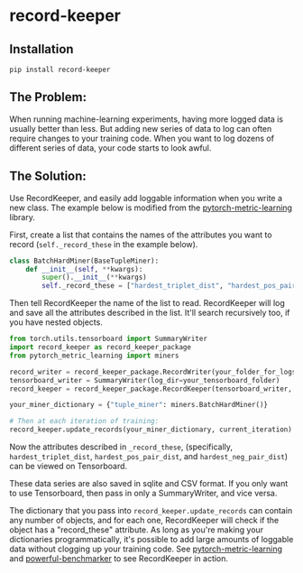 # record-keeper

## Installation
```
pip install record-keeper
```

## The Problem:
When running machine-learning experiments, having more logged data is usually better than less. But adding new series of data to log can often require changes to your training code. When you want to log dozens of different series of data, your code starts to look awful.

## The Solution:

Use RecordKeeper, and easily add loggable information when you write a new class. The example below is modified from the [pytorch-metric-learning](https://github.com/KevinMusgrave/pytorch-metric-learning/blob/master/src/pytorch_metric_learning/miners/batch_hard_miner.py) library. 

First, create a list that contains the names of the attributes you want to record (```self._record_these``` in the example below).
```python
class BatchHardMiner(BaseTupleMiner):
    def __init__(self, **kwargs):
        super().__init__(**kwargs)
        self._record_these = ["hardest_triplet_dist", "hardest_pos_pair_dist", "hardest_neg_pair_dist"]
```

Then tell RecordKeeper the name of the list to read. RecordKeeper will log and save all the attributes described in the list. It'll search recursively too, if you have nested objects.
```python
from torch.utils.tensorboard import SummaryWriter
import record_keeper as record_keeper_package
from pytorch_metric_learning import miners

record_writer = record_keeper_package.RecordWriter(your_folder_for_logs)
tensorboard_writer = SummaryWriter(log_dir=your_tensorboard_folder)
record_keeper = record_keeper_package.RecordKeeper(tensorboard_writer, record_writer, ["_record_these"])

your_miner_dictionary = {"tuple_miner": miners.BatchHardMiner()}

# Then at each iteration of training:
record_keeper.update_records(your_miner_dictionary, current_iteration)
```

Now the attributes described in ```_record_these```, (specifically, ```hardest_triplet_dist```, ```hardest_pos_pair_dist```, and ```hardest_neg_pair_dist```) can be viewed on Tensorboard.

These data series are also saved in sqlite and CSV format. If you only want to use Tensorboard, then pass in only a SummaryWriter, and vice versa.

The dictionary that you pass into ```record_keeper.update_records``` can contain any number of objects, and for each one, RecordKeeper will check if the object has a "record_these" attribute. As long as you're making your dictionaries programmatically, it's possible to add large amounts of loggable data without clogging up your training code. See [pytorch-metric-learning](https://github.com/KevinMusgrave/pytorch-metric-learning/) and [powerful-benchmarker](https://github.com/KevinMusgrave/powerful-benchmarker/) to see RecordKeeper in action.  
